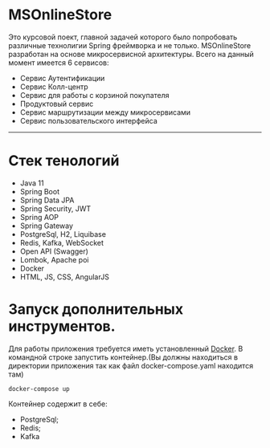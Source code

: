 
MSOnlineStore
=====================
Это курсовой поект, главной задачей которого было попробовать различные технолигии 
Spring фреймворка и не только. MSOnlineStore разработан на основе микросервисной архитектуры.
Всего на данный момент имеется 6 сервисов:
* Сервис Аутентификации
* Сервис Колл-центр
* Сервис для работы с корзиной покупателя
* Продуктовый сервис
* Сервис маршрутизации между микросервисами
* Сервис пользовательского интерфейса
***
Стек тенологий
=====================
* Java 11
* Spring Boot
* Spring Data JPA
* Spring Security, JWT
* Spring AOP
* Spring Gateway
* PostgreSql, H2, Liquibase
* Redis, Kafka, WebSocket
* Open API (Swagger)
* Lombok, Apache poi
* Docker
* HTML, JS, CSS, AngularJS



Запуск дополнительных инструментов.
=====================
Для работы приложения требуется иметь установленный [Docker](https://www.docker.com/products/docker-desktop/).
В командной строке запустить контейнер.(Вы должны находиться в директории приложения так как файл docker-compose.yaml находится там)

    docker-compose up
   
Контейнер содержит в себе:
* PostgreSql;
* Redis;
* Kafka
